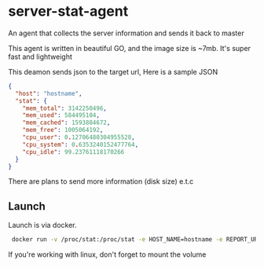 # server-stat-agent

An agent that collects the server information and sends it back to master

This agent is written in beautiful GO, and the image size is ~7mb. It's super fast and lightweight

This deamon sends json to the target url, Here is a sample JSON

```json
{
  "host": "hostname",
  "stat": {
    "mem_total": 3142250496,
    "mem_used": 584495104,
    "mem_cached": 1593884672,
    "mem_free": 1005064192,
    "cpu_user": 0.12706480304955528,
    "cpu_system": 0.6353240152477764,
    "cpu_idle": 99.23761118170266
  }
}
```

There are plans to send more information (disk size) e.t.c

## Launch


Launch is via docker.

```bash
 docker run -v /proc/stat:/proc/stat -e HOST_NAME=hostname -e REPORT_URL=http://thehost.com/report nchanged/stat-agent
```

If you're working with linux, don't forget to mount the volume


